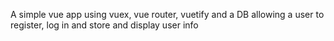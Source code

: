 A simple vue app using vuex, vue router, vuetify and a DB allowing a user to register, log in and store and display user info